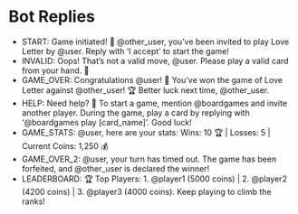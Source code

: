 # Bot Replies

- START: Game initiated! 🎲 @other_user, you’ve been invited to play Love Letter by @user. Reply with ‘I accept’ to start the game!
- INVALID: Oops! That’s not a valid move, @user. Please play a valid card from your hand. 🎴
- GAME_OVER: Congratulations @user! 🎉 You’ve won the game of Love Letter against @other_user! 🏆 Better luck next time, @other_user.
- HELP: Need help? 🤔 To start a game, mention @boardgames and invite another player. During the game, play a card by replying with ‘@boardgames play [card_name]’. Good luck!
- GAME_STATS: @user, here are your stats: Wins: 10 🏆 | Losses: 5 | Current Coins: 1,250 💰
- GAME_OVER_2: @user, your turn has timed out. The game has been forfeited, and @other_user is declared the winner!
- LEADERBOARD: 🏆 Top Players: 1. @player1 (5000 coins) | 2. @player2 (4200 coins) | 3. @player3 (4000 coins). Keep playing to climb the ranks!
